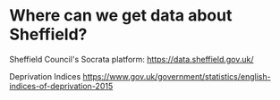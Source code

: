 # Where can we get data about Sheffield?

Sheffield Council's Socrata platform: https://data.sheffield.gov.uk/

Deprivation Indices https://www.gov.uk/government/statistics/english-indices-of-deprivation-2015

